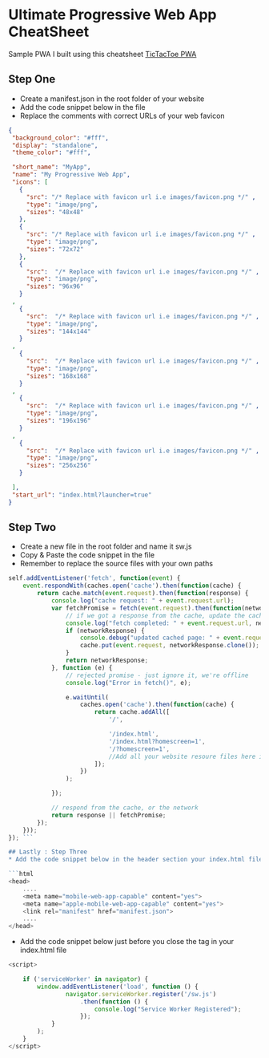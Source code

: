 # Ultimate Progressive Web App CheatSheet

Sample PWA I built using this cheatsheet [TicTacToe PWA](https://www.kelvinkamau.app/AunderwinceTicTacToe/)

## Step One

 * Create a manifest.json in the root folder of your website
 * Add the code snippet below in the file
 * Replace the comments with correct URLs of your web favicon
 
 ```json
{
  "background_color": "#fff",
  "display": "standalone",
  "theme_color": "#fff",

  "short_name": "MyApp",
  "name": "My Progressive Web App",
  "icons": [
    {
      "src": "/* Replace with favicon url i.e images/favicon.png */" ,
      "type": "image/png",
      "sizes": "48x48"
    },
    {
      "src": "/* Replace with favicon url i.e images/favicon.png */" ,
      "type": "image/png",
      "sizes": "72x72"
    },
    {
      "src":  "/* Replace with favicon url i.e images/favicon.png */" ,
      "type": "image/png",
      "sizes": "96x96"
    }
  ,
    {
      "src":  "/* Replace with favicon url i.e images/favicon.png */" ,
      "type": "image/png",
      "sizes": "144x144"
    }
  ,
    {
      "src":  "/* Replace with favicon url i.e images/favicon.png */" ,
      "type": "image/png",
      "sizes": "168x168"
    }
  ,
    {
      "src":  "/* Replace with favicon url i.e images/favicon.png */" ,
      "type": "image/png",
      "sizes": "196x196"
    }
  ,
    {
      "src":  "/* Replace with favicon url i.e images/favicon.png */" ,
      "type": "image/png",
      "sizes": "256x256"
    }

  ],
  "start_url": "index.html?launcher=true"
}
```
## Step Two
* Create a new file in the root folder and name it sw.js
* Copy & Paste the code snippet in the file
* Remember to replace the source files with your own paths

```javascript
self.addEventListener('fetch', function(event) {
    event.respondWith(caches.open('cache').then(function(cache) {
        return cache.match(event.request).then(function(response) {
            console.log("cache request: " + event.request.url);
            var fetchPromise = fetch(event.request).then(function(networkResponse) {
                // if we got a response from the cache, update the cache
                console.log("fetch completed: " + event.request.url, networkResponse);
                if (networkResponse) {
                    console.debug("updated cached page: " + event.request.url, networkResponse);
                    cache.put(event.request, networkResponse.clone());
                }
                return networkResponse;
            }, function (e) {
                // rejected promise - just ignore it, we're offline
                console.log("Error in fetch()", e);

                e.waitUntil(
                    caches.open('cache').then(function(cache) {
                        return cache.addAll([
                            '/',

                            '/index.html',
                            '/index.html?homescreen=1',
                            '/?homescreen=1',
                            //Add all your website resoure files here i.e '/index.html',
                        ]);
                    })
                );

            });

            // respond from the cache, or the network
            return response || fetchPromise;
        });
    }));
}); ```

## Lastly : Step Three
* Add the code snippet below in the header section your index.html file 

```html
<head>
    ....
    <meta name="mobile-web-app-capable" content="yes">
    <meta name="apple-mobile-web-app-capable" content="yes">
    <link rel="manifest" href="manifest.json">
    ....
</head>
```

* Add the code snippet below just before you close the </body> tag in your index.html file

```javascript
<script>

    if ('serviceWorker' in navigator) {
        window.addEventListener('load', function () {
                navigator.serviceWorker.register('/sw.js')
                    .then(function () {
                        console.log("Service Worker Registered");
                    });
            }
        );
    }
</script>
```
